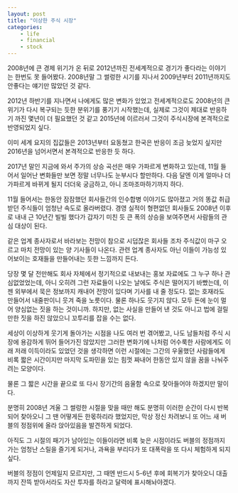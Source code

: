 ```yaml
---
layout: post
title: "이상한 주식 시장"
categories:
    - life
    - financial
    - stock
---
```


2008년에 큰 경제 위기가 온 뒤로 2012년까진 전세계적으로 경기가 좋다라는 이야기는 한번도 못 들어봤다. 2008년말 그 썰렁한 시기를 지나서 2009년부터 2011년까지도 안좋다는 얘기만 많았던 것 같다.

2012년 하반기를 지나면서 나에게도 많은 변화가 있었고 전세계적으로도 2008년의 큰 위기가 다시 복구되는 듯한 분위기를 풍기기 시작했는데, 실제로 그것이 제대로 반응하기 까진 몇년이 더 필요했던 것 같고 2015년에 이르러서 그것이 주식시장에 본격적으로 반영되었지 싶다. 

이미 세계 요지의 집값들은 2013년부터 요동쳤고 한국은 반응이 조금 늦었지 싶지만 2016년을 넘어서면서 본격적으로 반응한 듯 하다.

2017년 말인 지금에 와서 주가의 상승 곡선은 매우 가파르게 변화하고 있는데, 11월 들어서 일어난 변화들만 보면 정말 너무나도 눈부시다 할만하다. 다음 달엔 이게 얼마나 더 가파르게 바뀌게 될지 더더욱 궁금하고, 아니 조마조마하기까지 하다. 

11월 들어서는 한동안 잠잠했던 회사들간의 인수합병 이야기도 많아졌고 거의 똥값 취급받던 주식들이 엄청난 속도로 올라버렸다. 경영 실적이 형편없던 회사들도 2008년 이후로 내내 근 10년간 빌빌 했다가 갑자기 미친 듯 큰 폭의 상승을 보여주면서 사람들의 관심 대상이 된다.

같은 업계 종사자로서 바라보는 전망이 참으로 시덥잖은 회사들 조차 주식값이 마구 오르고 마치 전망이 있는 양 기사들이 나온다. 관련 업계 종사자도 아닌 이들이 가능성 있어보이는 호재들을 만들어내는 듯한 느낌까지 든다.

당장 몇 달 전만해도 회사 자체에서 정기적으로 내보내는 홍보 자료에도 그 누구 하나 관심없었었는데, 아니 오히려 그런 자료들이 나오는 날에도 주식은 떨어지기 바빴는데, 이젠 외부에서 묵은 정보까지 캐내어 전망이 있다며 기사를 내 줄 정도다. 없는 호재라도 만들어서 내줄판이니 웃겨 죽을 노릇이다. 물론 하나도 웃기지 않다. 모두 돈에 눈이 멀어 양심없는 짓을 하는 것이니까. 하지만, 없는 사실을 만들어 낸 것도 아니고 법에 걸릴 만한 짓을 하진 않았으니 꼬투리를 잡을 수는 없다.

세상이 이상하게 웃기게 돌아가는 시점을 나도 여러 번 겪어봤고, 나도 남들처럼 주식 시장에 용감하게 뛰어 들어가진 않았지만 그러한 변화기에 나처럼 어수룩한 사람에게도 이래 저래 이득이라도 있었던 것을 생각하면 이런 시절에는 그간의 우울했던 사람들에게 비록 짧은 시간이지만 마지막 도파민을 있는 힘껏 짜내어 한동안 있지 않을 꿈을 나눠주려는 모양이다. 

물론 그 짧은 시간을 끝으로 또 다시 장기간의 음울함 속으로 잦아들어야 하겠지만 말이다. 

분명히 2008년 겨울 그 썰렁한 시절을 맞을 때만 해도 분명히 이러한 순간이 다시 반복되어 찾아오니 그 땐 어떻게든 한몫하리라 했었지만, 막상 정신 차려보니 또 어느 새 버블의 정점위에 올라 앉아있음을 발견하게 되었다.

아직도 그 시절의 패기가 남아있는 이들이라면 비록 늦은 시점이라도 버블의 정점까지 가는 엄청난 스릴을 즐기게 되거나, 과욕을 부리다가 또 대폭락을 또 다시 체험하게 되지 싶다. 

버블의 정점이 언제일지 모르지만, 그 때엔 반드시 5-6년 후에 회복기가 찾아오니 대출까지 잔뜩 받아서라도 자산 투자를 하라고 달력에 표시해놔야겠다. 